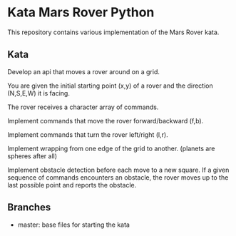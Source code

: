 Kata Mars Rover Python
======================

This repository contains various implementation of the Mars Rover kata.

Kata
----

Develop an api that moves a rover around on a grid.

You are given the initial starting point (x,y) of a rover
and the direction (N,S,E,W) it is facing.

The rover receives a character array of commands.

Implement commands that move the rover forward/backward (f,b).

Implement commands that turn the rover left/right (l,r).

Implement wrapping from one edge of the grid to another.
(planets are spheres after all)

Implement obstacle detection before each move to a new square.
If a given sequence of commands encounters an obstacle,
the rover moves up to the last possible point and reports the obstacle.

Branches
--------

  * master: base files for starting the kata
